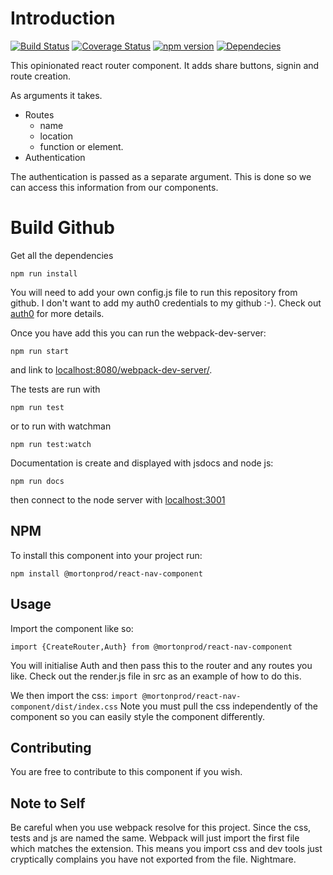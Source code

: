 # Introduction
[![Build Status](https://travis-ci.org/mortonprod/react-nav-component.svg?branch=master)](https://travis-ci.org/mortonprod/react-nav-component)
[![Coverage Status](https://coveralls.io/repos/github/mortonprod/react-nav-component/badge.svg?branch=master)](https://coveralls.io/github/mortonprod/react-nav-component?branch=master)
[![npm version](https://badge.fury.io/js/%40mortonprod%2Freact-nav-component.svg)](https://badge.fury.io/js/%40mortonprod%2Freact-nav-component)
[![Dependecies](https://david-dm.org/mortonprod/react-nav-component.svg)](https://david-dm.org/mortonprod/react-nav-component.svg)

This opinionated react router component. It adds share buttons, signin and route creation. 

As arguments it takes. 

* Routes
    * name
    * location
    * function or element.
* Authentication

The authentication is passed as a separate argument. This is done so we can access this information from
our components. 

# Build Github

Get all the dependencies
 
```
npm run install
```

You will need to add your own config.js file to run this repository from github. 
I don't want to add my auth0 credentials to my github :-). Check out [auth0](https://auth0.com/) for more
details.

Once you have add this you can run the webpack-dev-server:

```
npm run start
```

and link to [localhost:8080/webpack-dev-server/](localhost:8080/webpack-dev-server/).


The tests are run with

```
npm run test
```
or to run with watchman

```
npm run test:watch
```

Documentation is create and displayed with jsdocs and node js:

```
npm run docs
```

then connect to the node server with [localhost:3001](https://localhost:3001)


## NPM
To install this component into your project run:

`npm install @mortonprod/react-nav-component`

## Usage

Import the component like so: 

`
import {CreateRouter,Auth} from @mortonprod/react-nav-component
`

You will initialise Auth and then pass this to the router and any routes you like. 
Check out the render.js file in src as an example of how to do this.


We then import the css:
`
import @mortonprod/react-nav-component/dist/index.css
` 
Note you must pull the css independently of the component so you can easily style the component differently. 

## Contributing

You are free to contribute to this component if you wish.

## Note to Self 

Be careful when you use webpack resolve for this project. Since the css, tests and js are named the same. Webpack
will just import the first file which matches the extension. This means you import css and dev tools just cryptically complains you have not exported from the file. Nightmare.
